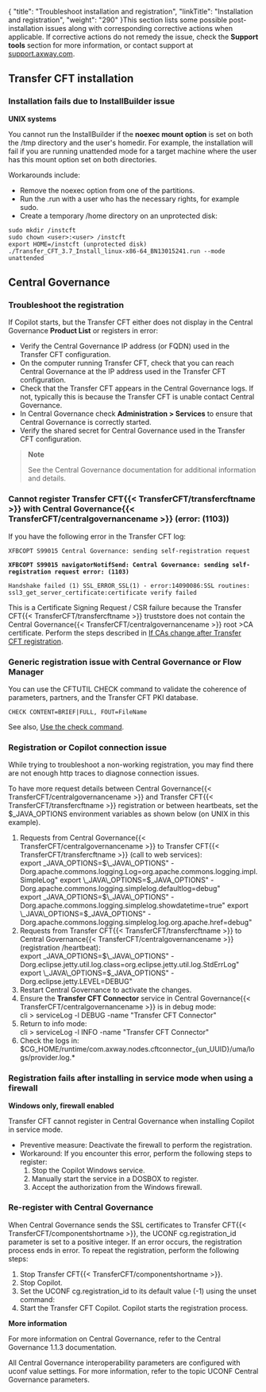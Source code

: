 {
    "title": "Troubleshoot  installation and registration",
    "linkTitle": "Installation and registration",
    "weight": "290"
}This section lists some possible post-installation issues along with corresponding corrective actions when applicable. If corrective actions do not remedy the issue, check the **Support tools** section for more information, or contact support at [support.axway.com](https://support.axway.com/).

## Transfer CFT installation

### Installation fails due to InstallBuilder issue

**UNIX systems**

You cannot run the InstallBuilder if the **noexec mount option** is set on both the /tmp directory and the user's homedir. For example, the installation will fail if you are running unattended mode for a target machine where the user has this mount option set on both directories.

Workarounds include:

- Remove the noexec option from one of the partitions.
- Run the .run with a user who has the necessary rights, for example sudo.
- Create a temporary /home directory on an unprotected disk:

```
sudo mkdir /instcft
sudo chown <user>:<user> /instcft
export HOME=/instcft (unprotected disk)
./Transfer_CFT_3.7_Install_linux-x86-64_BN13015241.run --mode unattended
```

## Central Governance

<span id="Troubles"></span>

### Troubleshoot the registration

If Copilot starts, but the Transfer CFT either does not display in the Central Governance **Product List** or registers in error:

- Verify the Central Governance IP address (or FQDN) used in the Transfer CFT configuration.
- On the computer running Transfer CFT, check that you can reach Central Governance at the IP address used in the Transfer CFT configuration.
- Check that the Transfer CFT appears in the Central Governance logs. If not, typically this is because the Transfer CFT is unable contact Central Governance.
- In Central Governance check **Administration > Services** to ensure that Central Governance is correctly started.
- Verify the shared secret for Central Governance used in the Transfer CFT configuration.

> **Note**
>
> See the Central Governance documentation for additional information and details.

### Cannot register Transfer CFT{{< TransferCFT/transfercftname  >}} with Central Governance{{< TransferCFT/centralgovernancename  >}} (error: (1103))

If you have the following error in the Transfer CFT log:

`XFBCOPT S99015 Central Governance: sending self-registration request`

**`XFBCOPT S99015 navigatorNotifSend: Central Governance: sending self-registration request error: (1103)`**

`Handshake failed (1) SSL_ERROR_SSL(1) - error:14090086:SSL routines: ssl3_get_server_certificate:certificate verify failed`

This is a Certificate Signing Request / CSR failure because the Transfer CFT{{< TransferCFT/transfercftname  >}} truststore does not contain the Central Governance{{< TransferCFT/centralgovernancename  >}} root &gt;CA certificate. Perform the steps described in [If CAs change after Transfer CFT registration](https://docs.axway.com/bundle/CentralGovernance_113_UsersGuide_allOS_en_HTML5/page/Content/CFT/cft_registration/t_change_cft_ca.htm).

### Generic registration issue with Central Governance or Flow Manager

You can use the CFTUTIL CHECK command to validate the coherence of parameters, partners, and the Transfer CFT PKI database.

```
CHECK CONTENT=BRIEF|FULL, FOUT=FileName
```

See also, <a href="../../../c_intro_userinterfaces/about_cftutil/check_command" class="MCXref xref">Use the check command</a>.

### Registration or Copilot connection issue

While trying to troubleshoot a non-working registration, you may find there are not enough http traces to diagnose connection issues.

To have more request details between Central Governance{{< TransferCFT/centralgovernancename  >}} and Transfer CFT{{< TransferCFT/transfercftname  >}} registration or between heartbeats, set the $\_JAVA\_OPTIONS environment variables as shown below (on UNIX in this example).

1. Requests from Central Governance{{< TransferCFT/centralgovernancename >}} to Transfer CFT{{< TransferCFT/transfercftname >}} (call to web services):  
    export \_JAVA\_OPTIONS=$\_JAVA\_OPTIONS" -Dorg.apache.commons.logging.Log=org.apache.commons.logging.impl.SimpleLog"  
    export \_JAVA\_OPTIONS=$\_JAVA\_OPTIONS" -Dorg.apache.commons.logging.simplelog.defaultlog=debug"  
    export \_JAVA\_OPTIONS=$\_JAVA\_OPTIONS" -Dorg.apache.commons.logging.simplelog.showdatetime=true"  
    export \_JAVA\_OPTIONS=$\_JAVA\_OPTIONS" -Dorg.apache.commons.logging.simplelog.log.org.apache.href=debug"
1. Requests from Transfer CFT{{< TransferCFT/transfercftname >}} to Central Governance{{< TransferCFT/centralgovernancename >}} (registration /heartbeat):  
    export \_JAVA\_OPTIONS=$\_JAVA\_OPTIONS" -Dorg.eclipse.jetty.util.log.class=org.eclipse.jetty.util.log.StdErrLog"  
    export \_JAVA\_OPTIONS=$\_JAVA\_OPTIONS" -Dorg.eclipse.jetty.LEVEL=DEBUG"
1. Restart Central Governance to activate the changes.
1. Ensure the ****Transfer CFT Connector**** service in Central Governance{{< TransferCFT/centralgovernancename >}} is in debug mode:  
    cli > serviceLog -l DEBUG -name "Transfer CFT Connector"
1. Return to info mode:  
    cli > serviceLog -l INFO -name "Transfer CFT Connector"
1. Check the logs in:  
    $CG\_HOME/runtime/com.axway.nodes.cftconnector\_{un\_UUID}/uma/logs/provider.log.\*

### Registration fails after installing in service mode when using a firewall

****Windows only, firewall enabled****

Transfer CFT cannot register in Central Governance when installing Copilot in service mode.

- Preventive measure: Deactivate the firewall to perform the registration.
- Workaround: If you encounter this error, perform the following steps to register:
    1.  Stop the Copilot Windows service.
    2.  Manually start the service in a DOSBOX to register.
    3.  Accept the authorization from the Windows firewall.

### Re-register with Central Governance

When Central Governance sends the SSL certificates to Transfer CFT{{< TransferCFT/componentshortname  >}}, the UCONF cg.registration\_id parameter is set to a positive integer. If an error occurs, the registration process ends in error. To repeat the registration, perform the following steps:

1. Stop Transfer CFT{{< TransferCFT/componentshortname >}}.
1. Stop Copilot.
1. Set the UCONF cg.registration\_id to its default value (-1) using the unset command:
1. Start the Transfer CFT Copilot. Copilot starts the registration process.

******More information******

For more information on Central Governance, refer to the Central Governance 1.1.3 documentation.

All Central Governance interoperability parameters are configured with uconf value settings. For more information, refer to the topic UCONF Central Governance parameters.
